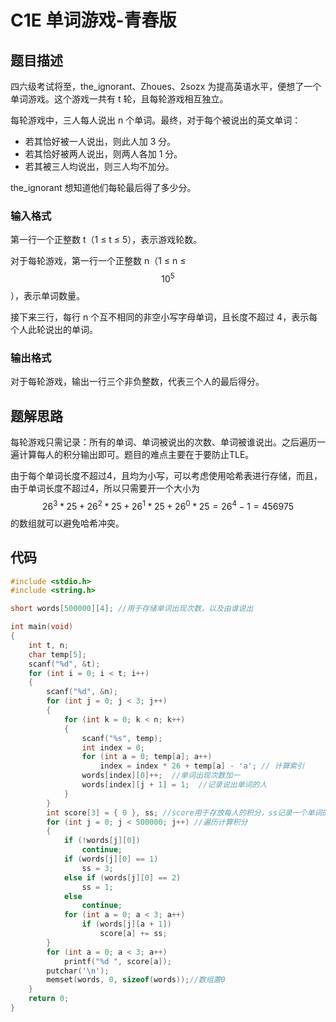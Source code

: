 # C1E 单词游戏-青春版

## 题目描述

四六级考试将至，the_ignorant、Zhoues、2sozx 为提高英语水平，便想了一个单词游戏。这个游戏一共有 t 轮，且每轮游戏相互独立。

每轮游戏中，三人每人说出 n 个单词。最终，对于每个被说出的英文单词：

- 若其恰好被一人说出，则此人加 3 分。
- 若其恰好被两人说出，则两人各加 1 分。
- 若其被三人均说出，则三人均不加分。

the_ignorant 想知道他们每轮最后得了多少分。

### 输入格式
第一行一个正整数 t（1 ≤ t ≤ 5），表示游戏轮数。

对于每轮游戏，第一行一个正整数 n（1 ≤ n ≤ $$10^5$$），表示单词数量。

接下来三行，每行 n 个互不相同的非空小写字母单词，且长度不超过 4，表示每个人此轮说出的单词。

### 输出格式
对于每轮游戏，输出一行三个非负整数，代表三个人的最后得分。

## 题解思路

每轮游戏只需记录：所有的单词、单词被说出的次数、单词被谁说出。之后遍历一遍计算每人的积分输出即可。题目的难点主要在于要防止TLE。

由于每个单词长度不超过4，且均为小写，可以考虑使用哈希表进行存储，而且，由于单词长度不超过4，所以只需要开一个大小为$$26^3 * 25 + 26^2 * 25 + 26^1 * 25 + 26^0 * 25 = 26^4 - 1 = 456975$$的数组就可以避免哈希冲突。

## 代码

```C
#include <stdio.h>
#include <string.h>

short words[500000][4]; //用于存储单词出现次数，以及由谁说出

int main(void)
{
	int t, n;
	char temp[5];
	scanf("%d", &t);
	for (int i = 0; i < t; i++)
	{
		scanf("%d", &n);
		for (int j = 0; j < 3; j++)
		{
			for (int k = 0; k < n; k++)
			{
				scanf("%s", temp);
				int index = 0;
				for (int a = 0; temp[a]; a++)
					index = index * 26 + temp[a] - 'a'; // 计算索引
				words[index][0]++;  //单词出现次数加一
				words[index][j + 1] = 1;  //记录说出单词的人
			}
		}
		int score[3] = { 0 }, ss; //score用于存放每人的积分，ss记录一个单词的积分
		for (int j = 0; j < 500000; j++) //遍历计算积分
		{
			if (!words[j][0])
				continue;
			if (words[j][0] == 1)
				ss = 3;
			else if (words[j][0] == 2)
				ss = 1;
			else
				continue;
			for (int a = 0; a < 3; a++)
				if (words[j][a + 1])
					score[a] += ss;
		}
		for (int a = 0; a < 3; a++)
			printf("%d ", score[a]);
		putchar('\n');
		memset(words, 0, sizeof(words));//数组置0
	}
	return 0;
}
```